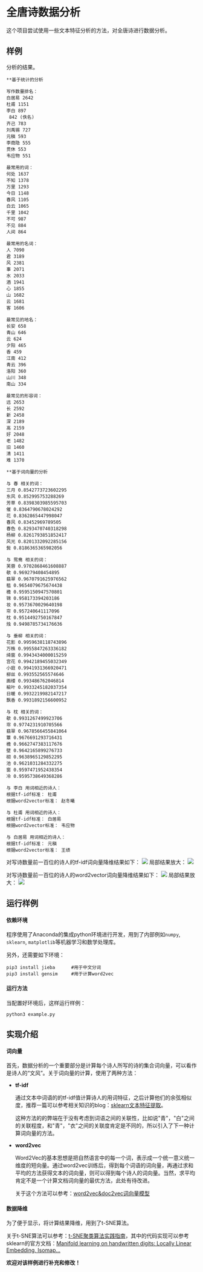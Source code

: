 # 全唐诗数据分析

这个项目尝试使用一些文本特征分析的方法，对全唐诗进行数据分析。

## 样例

分析的结果。

```
**基于统计的分析

写作数量排名：
白居易 2642
杜甫 1151
李白 897
 842 (佚名)
齐己 783
刘禹锡 727
元稹 593
李商隐 555
贯休 553
韦应物 551

最常用的词：
何处 1637
不知 1378
万里 1293
今日 1148
春风 1105
白云 1065
千里 1042
不可 987
不见 884
人间 864

最常用的名词：
人 7090
君 3189
风 2381
事 2071
水 2033
酒 1941
心 1855
山 1682
云 1681
客 1606

最常见的地名：
长安 658
青山 646
云 624
夕阳 465
香 459
江南 412
青云 396
洛阳 360
山川 348
南山 334

最常见的形容词：
远 2653
长 2592
新 2458
深 2189
高 2159
好 2048
老 1482
旧 1460
清 1411
难 1370

**基于词向量的分析

与 春 相关的词：
三月 0.8542773723602295
东风 0.852995753288269
芳草 0.8398303985595703
催 0.8364790678024292
花 0.8362865447998047
春风 0.83452969789505
春色 0.8293470740318298
杨柳 0.8261793851852417
风光 0.8201332092285156
鬓 0.8186365365982056

与 鸳鸯 相关的词：
芙蓉 0.9702868461608887
欹 0.969279408454895
翡翠 0.9670791625976562
槛 0.9654079675674438
檐 0.9595150947570801
锦 0.958173394203186
妆 0.9573670029640198
帘 0.957240641117096
枕 0.9514492750167847
烛 0.9498785734176636

与 垂柳 相关的词：
花影 0.9959638118743896
万株 0.9955847263336182
绮窗 0.9943434000015259
宫花 0.9942189455032349
小庭 0.9941931366920471
柳丝 0.993552565574646
画楼 0.993486762046814
榆叶 0.9933245182037354
日暖 0.9932219982147217
飘香 0.9931892156600952

与 枕 相关的词：
欹 0.9931267499923706
帘 0.9774231910705566
翡翠 0.9678566455841064
簟 0.9676691293716431
檐 0.9662747383117676
壁 0.9642165899276733
砌 0.9638965129852295
池 0.9621031284332275
窗 0.9597471952438354
冷 0.9595738649368286

与 李白 用词相近的诗人：
根据tf-idf标准： 杜甫
根据word2vector标准： 赵冬曦

与 杜甫 用词相近的诗人：
根据tf-idf标准： 白居易
根据word2vector标准： 韦应物

与 白居易 用词相近的诗人：
根据tf-idf标准： 元稹
根据word2vector标准： 王绩
```

对写诗数量前一百位的诗人的tf-idf词向量降维结果如下：
![](https://github.com/router8008/poetry-mining/blob/master/images/tf_idf1.png)
局部结果放大：
![](https://github.com/router8008/poetry-mining/blob/master/images/tf_idf2.png)

对写诗数量前一百位的诗人的word2vector词向量降维结果如下：
![](https://github.com/router8008/poetry-mining/blob/master/images/w2v1.png)
局部结果放大：
![](https://github.com/router8008/poetry-mining/blob/master/images/w2v2.png)

## 运行样例

#### 依赖环境

程序使用了Anaconda的集成python环境进行开发，用到了内部例如`numpy`, `sklearn`, `matplotlib`等机器学习和数学处理库。

另外，还需要如下环境：

```shell
pip3 install jieba 		#用于中文分词
pip3 install gensim		#用于计算word2vec
```

#### 运行方法

当配置好环境后，这样运行样例：

```shell
python3 example.py
```

## 实现介绍

#### 词向量

首先，数据分析的一个重要部分是计算每个诗人所写的诗的集合词向量，可以看作是诗人的“文风”。关于词向量的计算，使用了两种方法：

- **tf-idf**

  通过文本中词语的的tf-idf值计算诗人的用词特征，之后计算他们的余弦相似度，推荐一篇可以参考相关知识的blog：[sklearn文本特征提取](http://blog.csdn.net/xiaoxiangzi222/article/details/53490227)。

  这种方法的的弊端在于没有考虑到词语之间的关联性，比如说"青"，"白"之间的关联程度，和"青"，"衣"之间的关联度肯定是不同的，所以引入了下一种计算词向量的方法。


- **word2vec**

  Word2Vec的基本思想是把自然语言中的每一个词，表示成一个统一意义统一维度的短向量。通过word2vec训练后，得到每个词语的词向量，再通过求和平均的方法获得文本的词向量，则可以得到每个诗人的词向量。当然，求平均肯定不是一个计算文档词向量的最优方法，此处有待改进。

  关于这个方法可以参考：[word2vec&doc2vec词向量模型](http://www.cnblogs.com/maybe2030/p/5427148.html)


#### 数据降维

为了便于显示，将计算结果降维，用到了t-SNE算法。

关于t-SNE算法可以参考：[t-SNE聚类算法实践指南](https://yq.aliyun.com/articles/70733)，其中的代码实现可以参考sklearn的官方文档：[Manifold learning on handwritten digits: Locally Linear Embedding, Isomap…](http://scikit-learn.org/stable/auto_examples/manifold/plot_lle_digits.html#sphx-glr-auto-examples-manifold-plot-lle-digits-py)





**欢迎对该样例进行补充和修改！**

